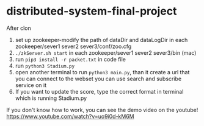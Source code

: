 # distributed-system-final-project

After clon
1. set up zookeeper-modify the path of dataDir and dataLogDir in each zookeeper/sever1 sever2 sever3/conf/zoo.cfg
2. ```./zkServer.sh start``` in each zookeeper/sever1 sever2 sever3/bin (mac)
3. run ```pip3 install -r packet.txt``` in code file
4. run ```python3 Stadium.py```
5. open another terminal to run ```python3 main.py```, than it create a url that you can connect to the webset you can use search and subscribe service on it
6. If you want to update the score, type the correct format in terminal which is running Stadium.py

If you don't know how to work, you can see the demo video on the youtube!
https://www.youtube.com/watch?v=uo9i0d-kM6M
